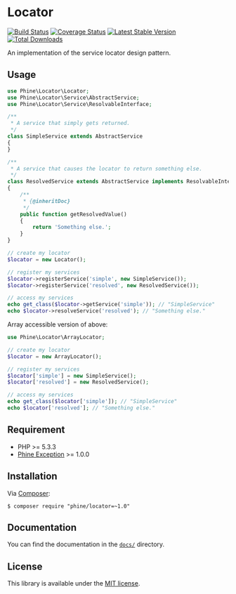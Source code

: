 Locator
=======

[![Build Status][]](https://travis-ci.org/phine/lib-locator)
[![Coverage Status][]](https://coveralls.io/r/phine/lib-locator)
[![Latest Stable Version][]](https://packagist.org/packages/phine/locator)
[![Total Downloads][]](https://packagist.org/packages/phine/locator)

An implementation of the service locator design pattern.

Usage
-----

```php
use Phine\Locator\Locator;
use Phine\Locator\Service\AbstractService;
use Phine\Locator\Service\ResolvableInterface;

/**
 * A service that simply gets returned.
 */
class SimpleService extends AbstractService
{
}

/**
 * A service that causes the locator to return something else.
 */
class ResolvedService extends AbstractService implements ResolvableInterface
{
    /**
     * {@inheritDoc}
     */
    public function getResolvedValue()
    {
        return 'Something else.';
    }
}

// create my locator
$locator = new Locator();

// register my services
$locator->registerService('simple', new SimpleService());
$locator->registerService('resolved', new ResolvedService());

// access my services
echo get_class($locator->getService('simple')); // "SimpleService"
echo $locator->resolveService('resolved'); // "Something else."
```

Array accessible version of above:

```php
use Phine\Locator\ArrayLocator;

// create my locator
$locator = new ArrayLocator();

// register my services
$locator['simple'] = new SimpleService();
$locator['resolved'] = new ResolvedService();

// access my services
echo get_class($locator['simple']); // "SimpleService"
echo $locator['resolved']; // "Something else."
```

Requirement
-----------

- PHP >= 5.3.3
- [Phine Exception][] >= 1.0.0

Installation
------------

Via [Composer][]:

    $ composer require "phine/locator=~1.0"

Documentation
-------------

You can find the documentation in the [`docs/`](docs/) directory.

License
-------

This library is available under the [MIT license](LICENSE).

[Build Status]: https://travis-ci.org/phine/lib-locator.png?branch=master
[Coverage Status]: https://coveralls.io/repos/phine/lib-locator/badge.png
[Latest Stable Version]: https://poser.pugx.org/phine/locator/v/stable.png
[Total Downloads]: https://poser.pugx.org/phine/locator/downloads.png
[Pimple]: https://github.com/fabpot/Pimple
[Phine Exception]: https://github.com/phine/lib-exception
[Composer]: http://getcomposer.org/
